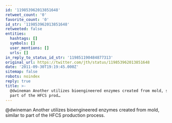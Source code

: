 ```yaml
---
id: '119853962013851648'
retweet_count: '0'
favorite_count: '0'
id_str: '119853962013851648'
retweeted: false
entities:
  hashtags: []
  symbols: []
  user_mentions: []
  urls: []
in_reply_to_status_id_str: '119851190484877313'
original_url: https://twitter.com/jth/status/119853962013851648
date: '2011-09-30T19:19:45.000Z'
sitemap: false
robots: noindex
reply: true
title: >-
  @dwineman Another utilizes bioengineered enzymes created from mold, similar to
  part of the HFCS prod…
---
```


@dwineman Another utilizes bioengineered enzymes created from mold, similar to part of the HFCS production process.